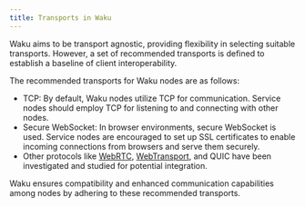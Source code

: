 ```yaml
---
title: Transports in Waku
---
```


Waku aims to be transport agnostic, providing flexibility in selecting suitable transports. However, a set of recommended transports is defined to establish a baseline of client interoperability.

The recommended transports for Waku nodes are as follows:

- TCP: By default, Waku nodes utilize TCP for communication. Service nodes should employ TCP for listening to and connecting with other nodes.
- Secure WebSocket: In browser environments, secure WebSocket is used. Service nodes are encouraged to set up SSL certificates to enable incoming connections from browsers and serve them securely.
- Other protocols like [WebRTC](https://github.com/waku-org/js-waku/issues/20), [WebTransport](https://github.com/waku-org/js-waku/issues/697), and QUIC have been investigated and studied for potential integration.

Waku ensures compatibility and enhanced communication capabilities among nodes by adhering to these recommended transports.